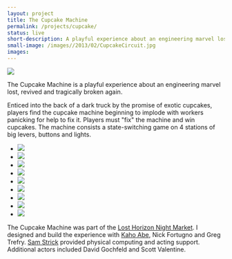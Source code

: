 ```yaml
---
layout: project
title: The Cupcake Machine
permalink: /projects/cupcake/
status: live
short-description: A playful experience about an engineering marvel lost, revived and tragically broken again
small-image: /images//2013/02/CupcakeCircuit.jpg
images:
---
```


<img src="{{ site.baseurl }}/images//2013/02/Screen-Shot-2013-02-09-at-12.54.36-AM.jpg"  />

The Cupcake Machine is a playful experience about an engineering marvel lost, revived and tragically broken again. 

Enticed into the back of a dark truck by the promise of exotic cupcakes, players find the cupcake machine beginning to implode with workers panicking for help to fix it. Players must "fix" the machine and win cupcakes. The machine consists a state-switching game on 4 stations of big levers, buttons and lights. 

<ul class="medium-block-grid-1 large-block-grid-2">

<li>
<img src="{{ site.baseurl }}/images//2013/02/CupcakeCircuit.jpg" />
</li>

<li>
<img  src="{{ site.baseurl }}/images//2013/02/IMG_3794.jpg"  />
</li>

<li>
<img src="{{ site.baseurl }}/images//2013/02/IMG_3797.jpg"  />
</li>

<li>
<img c src="{{ site.baseurl }}/images//2013/02/IMG_3800.jpg"  />
</li>

<li>
<img  src="{{ site.baseurl }}/images//2013/02/IMG_3837.jpg"  />
</li>

<li>
<img  src="{{ site.baseurl }}/images//2013/02/Screen-Shot-2013-02-09-at-1.03.31-AM.jpg"  />
</li>

<li>
<img  src="{{ site.baseurl }}/images//2013/02/Screen-Shot-2013-02-09-at-1.14.14-AM.jpg"  />
</li>

<li>
<img src="{{ site.baseurl }}/images//2013/02/Screen-Shot-2013-02-09-at-1.14.52-AM.jpg"  />
</li>

<li>
<img  src="{{ site.baseurl }}/images//2013/02/Screen-Shot-2013-02-09-at-1.13.22-AM.jpg"  />
</li>
</ul>


The Cupcake Machine was part of the <a href="http://www.nytimes.com/2011/04/24/arts/design/lost-horizon-night-market-brooklyns-theater-of-the-bizarre.html?pagewanted=all&_r=0" target="_blank">Lost Horizon Night Market</a>. I designed and build the experience with <a href="http://kahoabe.net/" target="_blank">Kaho Abe</a>, Nick Fortugno and Greg Trefry. <a href="http://www.imadethisthing.net/" target="_blank">Sam Strick</a> provided physical computing and acting support. Additional actors included David Gochfeld and Scott Valentine.